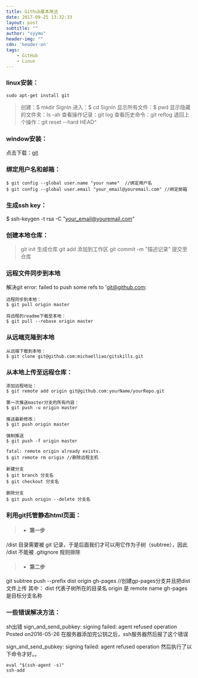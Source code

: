```yaml
---
title: Github基本用法
date: 2017-09-25 13:32:33
layout: post
subtitle: ""
author: "syymo"
header-img: ""
cdn: 'header-on'
tags:
    - GitHub
    - Linux
---
```

### linux安装：
```
sudo apt-get install git 
```

> 创建：$ mkdir SignIn
> 进入：$ cd SignIn
> 显示所有文件：$ pwd
> 显示隐藏的文件夹：ls -ah
> 查看操作记录：git log
> 查看历史命令：git reflog
> 退回上个操作：git reset --hard HEAD^

### window安装：
点击下载：[git](https://git-for-windows.github.io/)

### 绑定用户名和邮箱：
```
$ git config --global user.name "your name"  //绑定用户名
$ git config --global user.email "your_email@youremail.com" //绑定邮箱
```
### 生成ssh key：
$ ssh-keygen -t rsa -C "your_email@youremail.com"


### 创建本地仓库：
> git init 生成仓库
> git add 添加到工作区
> git commit -m "描述记录"    提交至仓库

### 远程文件同步到本地
解决git error: failed to push some refs to 'git@github.com:
```
远程同步到本地：
$ git pull origin master 
```
```
将远程的readme下载至本地：
$ git pull --rebase origin master
```
### 从远端克隆到本地
```
从远端下载到本地：
$ git clone git@github.com:michaelliao/gitskills.git
```
### 从本地上传至远程仓库：
```
添加远程地址：
$ git remote add origin git@github.com:yourName/yourRepo.git
```

```
第一次推送master分支的所有内容：
$ git push -u origin master
```
```
推送最新修改：
$ git push origin master
```
```
强制推送
$ git push -f origin master 
```
```
fatal: remote origin already exists.
$ git remote rm origin //删除远程主机
```

```
新建分支
$ git branch 分支名
$ git checkout 分支名
```
```
删除分支
$ git push origin --delete 分支名
```

### 利用git托管静态html页面：
> - #### 第一步
/dist 目录需要被 git 记录，于是后面我们才可以用它作为子树（subtree），因此 /dist 不能被 .gitignore 规则排除

> - #### 第二步
git subtree push --prefix dist origin gh-pages  //创建gp-pages分支并且把dist文件上传
其中：
dist 代表子树所在的目录名
origin 是 remote name
gh-pages 是目标分支名称

### 一些错误解决方法：
sh出错 sign_and_send_pubkey: signing failed: agent refused operation
Posted on2016-05-26
在服务器添加完公钥之后，ssh服务器然后报了这个错误

sign_and_send_pubkey: signing failed: agent refused operation
然后执行了以下命令才好。。
```
eval "$(ssh-agent -s)"
ssh-add
```